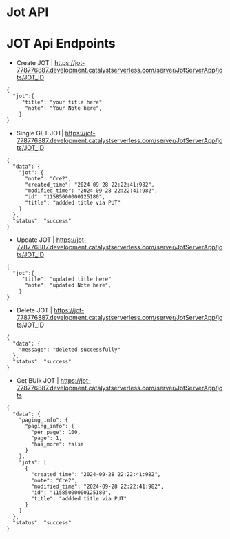 # Jot API

# JOT Api Endpoints

- Create JOT | https://jot-778776887.development.catalystserverless.com/server/JotServerApp/jots/JOT_ID
```
{
  "jot":{
     "title": "your title here"
      "note": "Your Note here",
    }
}
```
- Single GET JOT| https://jot-778776887.development.catalystserverless.com/server/JotServerApp/jots/JOT_ID
```
{
  "data": {
    "jot": {
      "note": "Cre2",
      "created_time": "2024-09-28 22:22:41:982",
      "modified_time": "2024-09-28 22:22:41:982",
      "id": "11585000000125180",
      "title": "addded title via PUT"
    }
  },
  "status": "success"
}
```

- Update JOT | https://jot-778776887.development.catalystserverless.com/server/JotServerApp/jots/JOT_ID
```
{
  "jot":{
     "title": "updated title here"
      "note": "updated Note here",
    }
}
```

- Delete JOT | https://jot-778776887.development.catalystserverless.com/server/JotServerApp/jots/JOT_ID
```
{
  "data": {
    "message": "deleted successfully"
  },
  "status": "success"
}
```

- Get BUlk JOT | https://jot-778776887.development.catalystserverless.com/server/JotServerApp/jots
```
{
  "data": {
    "paging_info": {
      "paging_info": {
        "per_page": 100,
        "page": 1,
        "has_more": false
      }
    },
    "jots": [
      {
        "created_time": "2024-09-28 22:22:41:982",
        "note": "Cre2",
        "modified_time": "2024-09-28 22:22:41:982",
        "id": "11585000000125180",
        "title": "addded title via PUT"
      }
    ]
  },
  "status": "success"
}
```